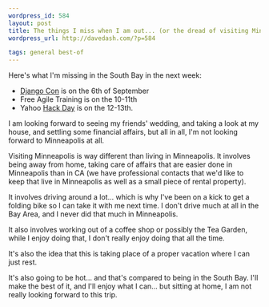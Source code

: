 ```yaml
--- 
wordpress_id: 584
layout: post
title: The things I miss when I am out... (or the dread of visiting Minnesota)
wordpress_url: http://davedash.com/?p=584

tags: general best-of
---
```


Here's what I'm missing in the South Bay in the next week:

* [Django Con](http://upcoming.yahoo.com/event/921974/) is on the 6th of September
* Free Agile Training is on the 10-11th
* Yahoo [Hack Day](http://www.hackday.org/) is on the 12-13th.

I am looking forward to seeing my friends' wedding, and taking a look at my house, and settling some financial affairs, but all in all, I'm not looking forward to Minneapolis at all.

Visiting Minneapolis is way different than living in Minneapolis.  It involves being away from home, taking care of affairs that are easier done in Minneapolis than in CA (we have professional contacts that we'd like to keep that live in Minneapolis as well as a small piece of rental property).

It involves driving around a lot... which is why I've been on a kick to get a folding bike so I can take it with me next time.  I don't drive much at all in the Bay Area, and I never did that much in Minneapolis.

It also involves working out of a coffee shop or possibly the Tea Garden, while I enjoy doing that, I don't really enjoy doing that all the time.

It's also the idea that this is taking place of a proper vacation where I can just rest.

It's also going to be hot... and that's compared to being in the South Bay.  I'll make the best of it, and I'll enjoy what I can... but sitting at home, I am not really looking forward to this trip.
